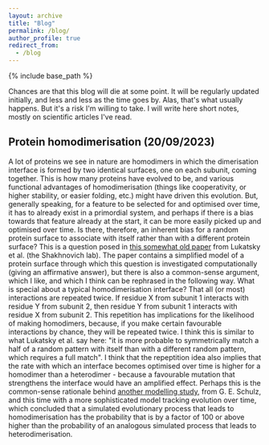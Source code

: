 ```yaml
---
layout: archive
title: "Blog"
permalink: /blog/
author_profile: true
redirect_from:
  - /blog
---
```


{% include base_path %}

Chances are that this blog will die at some point. It will be regularly updated initially, and less and less as the time goes by. Alas, that's what usually happens. But it's a risk I'm willing to take. I will write here short notes, mostly on scientific articles I've read.

Protein homodimerisation (20/09/2023)
------
A lot of proteins we see in nature are homodimers in which the dimerisation interface is formed by two identical surfaces, one on each subunit, coming together. This is how many proteins have evolved to be, and various functional advantages of homodimerisation (things like cooperativity, or higher stability, or easier folding, etc.) might have driven this evolution. But, generally speaking, for a feature to be selected for and optimised over time, it has to already exist in a primordial system, and perhaps if there is a bias towards that feature already at the start, it can be more easily picked up and optimised over time. Is there, therefore, an inherent bias for a random protein surface to associate with itself rather than with a different protein surface? This is a question posed in <a href="https://doi.org/10.1016/j.jmb.2006.11.020">this somewhat old paper</a> from Lukatsky et al. (the Shakhnovich lab). The paper contains a simplified model of a protein surface through which this question is investigated computationally (giving an affirmative answer), but there is also a common-sense argument, which I like, and which I think can be rephrased in the following way. What is special about a typical homodimerisation interface? That all (or most) interactions are repeated twice. If residue X from subunit 1 interacts with residue Y from subunit 2, then residue Y from subunit 1 interacts with residue X from subunit 2. This repetition has implications for the likelihood of making homodimers, because, if you make certain favourable interactions by chance, they will be repeated twice. I think this is similar to what Lukatsky et al. say here: "it is more probable to symmetrically match a half of a random pattern with itself than with a different random pattern, which requires a full match". I think that the repeptition idea also implies that the rate with which an interface becomes optimised over time is higher for a homodimer than a heterodimer - because a favourable mutation that strengthens the interface would have an amplified effect. Perhaps this is the common-sense rationale behind <a href="https://doi.org/10.1016/j.jmb.2009.10.044">another modelling study</a>, from G. E. Schulz, and this time with a more sophisticated model tracking evolution over time, which concluded that a simulated evolutionary process that leads to homodimerisation has the probability that is by a factor of 100 or above higher than the probability of an analogous simulated process that leads to heterodimerisation.

